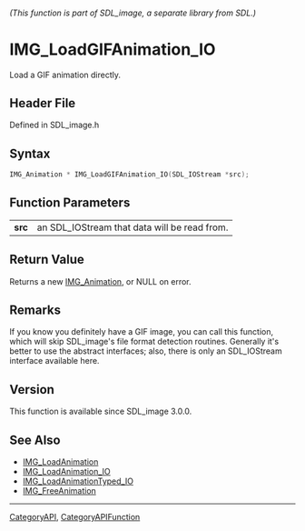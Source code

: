 ###### (This function is part of SDL_image, a separate library from SDL.)
# IMG_LoadGIFAnimation_IO

Load a GIF animation directly.

## Header File

Defined in SDL_image.h

## Syntax

```c
IMG_Animation * IMG_LoadGIFAnimation_IO(SDL_IOStream *src);

```

## Function Parameters

|             |                                              |
| ----------- | -------------------------------------------- |
| **src**     | an SDL_IOStream that data will be read from. |

## Return Value

Returns a new [IMG_Animation](IMG_Animation), or NULL on error.

## Remarks

If you know you definitely have a GIF image, you can call this function,
which will skip SDL_image's file format detection routines. Generally it's
better to use the abstract interfaces; also, there is only an SDL_IOStream
interface available here.

## Version

This function is available since SDL_image 3.0.0.

## See Also

- [IMG_LoadAnimation](IMG_LoadAnimation)
- [IMG_LoadAnimation_IO](IMG_LoadAnimation_IO)
- [IMG_LoadAnimationTyped_IO](IMG_LoadAnimationTyped_IO)
- [IMG_FreeAnimation](IMG_FreeAnimation)

----
[CategoryAPI](CategoryAPI), [CategoryAPIFunction](CategoryAPIFunction)

